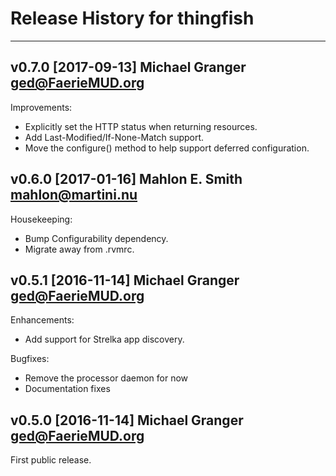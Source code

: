 # Release History for thingfish

---

## v0.7.0 [2017-09-13] Michael Granger <ged@FaerieMUD.org>

Improvements:

- Explicitly set the HTTP status when returning resources.
- Add Last-Modified/If-None-Match support.
- Move the configure() method to help support deferred configuration.


## v0.6.0 [2017-01-16] Mahlon E. Smith <mahlon@martini.nu>

Housekeeping:

- Bump Configurability dependency.
- Migrate away from .rvmrc.


## v0.5.1 [2016-11-14] Michael Granger <ged@FaerieMUD.org>

Enhancements:

- Add support for Strelka app discovery.

Bugfixes:

- Remove the processor daemon for now
- Documentation fixes


## v0.5.0 [2016-11-14] Michael Granger <ged@FaerieMUD.org>

First public release.





